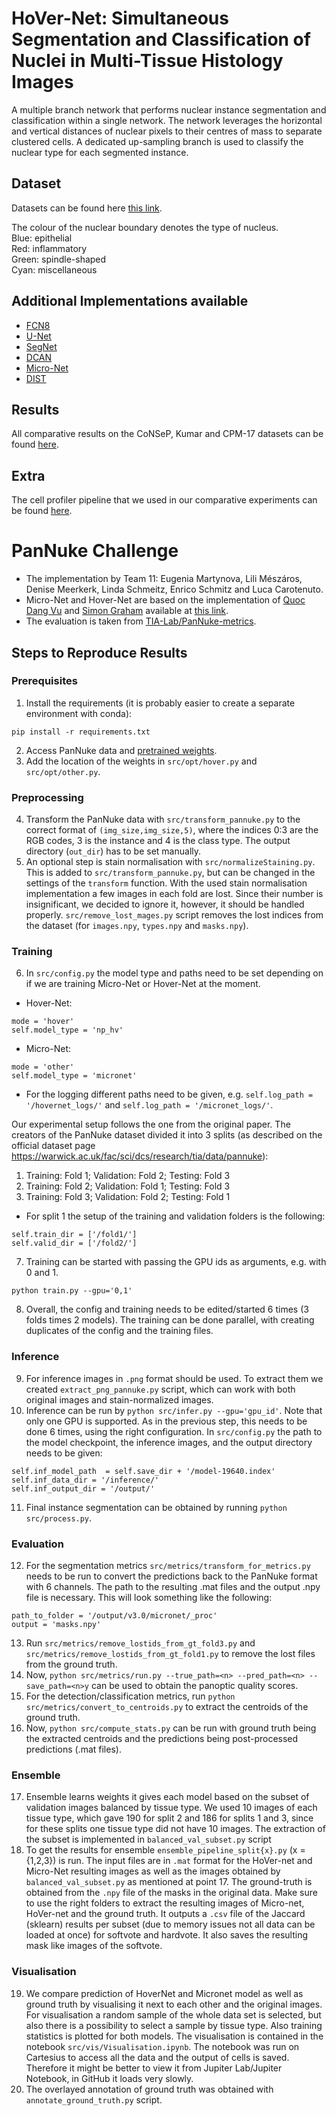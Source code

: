 # HoVer-Net: Simultaneous Segmentation and Classification of Nuclei in Multi-Tissue Histology Images

A multiple branch network that performs nuclear instance segmentation and classification within a single network. The network leverages the horizontal and vertical distances of nuclear pixels to their centres of mass to separate clustered cells. A dedicated up-sampling branch is used to classify the nuclear type for each segmented instance. <br />



## Dataset

Datasets can be found here [this link](https://warwick.ac.uk/fac/sci/dcs/research/tia/data/). <br />


The colour of the nuclear boundary denotes the type of nucleus. <br />
Blue: epithelial<br />
Red: inflammatory <br />
Green: spindle-shaped <br />
Cyan: miscellaneous

## Additional Implementations available 
 
* [FCN8](https://people.eecs.berkeley.edu/~jonlong/long_shelhamer_fcn.pdf)
* [U-Net](https://arxiv.org/pdf/1505.04597.pdf)
* [SegNet](https://arxiv.org/pdf/1511.00561.pdf)
* [DCAN](https://www.sciencedirect.com/science/article/abs/pii/S1361841516302043) 
* [Micro-Net](https://www.sciencedirect.com/science/article/abs/pii/S1361841518300628)
* [DIST](https://ieeexplore.ieee.org/document/8438559)

## Results

All comparative results on the CoNSeP, Kumar and CPM-17 datasets can be found [here](https://drive.google.com/drive/folders/1WTkleeaE6ne8qxuYzptv2bKwMdZVBpzr?usp=sharing). 

## Extra

The cell profiler pipeline that we used in our comparative experiments can be found [here](https://drive.google.com/file/d/1E5UII9fsYT2N2KBUNLS89OV9AstYDLlZ/view?usp=sharing).


# PanNuke Challenge

* The implementation by Team 11: Eugenia Martynova, Lili Mészáros, Denise Meerkerk, Linda Schmeitz, Enrico Schmitz and Luca Carotenuto.
* Micro-Net and Hover-Net are based on the implementation of [Quoc Dang Vu](https://github.com/vqdang) and [Simon Graham](https://github.com/simongraham) available at [this link](https://github.com/vqdang/hover_net).
* The evaluation is taken from [TIA-Lab/PanNuke-metrics](https://github.com/TIA-Lab/PanNuke-metrics).


## Steps to Reproduce Results
### Prerequisites
1. Install the requirements (it is probably easier to create a separate environment with conda):
```
pip install -r requirements.txt
```
2. Access PanNuke data and [pretrained weights](https://drive.google.com/file/d/187C9pGjlVmlqz-PlKW1K8AYfxDONrB0n/view).
3. Add the location of the weights in `src/opt/hover.py` and `src/opt/other.py`.

### Preprocessing
4. Transform the PanNuke data with `src/transform_pannuke.py` to the correct format of `(img_size,img_size,5)`, where the indices 0:3 are the RGB codes, 3 is the instance and 4 is the class type. The output directory (`out_dir`) has to be set manually.
5. An optional step is stain normalisation with `src/normalizeStaining.py`. This is added to `src/transform_pannuke.py`, but can be changed in the settings of the `transform` function. With the used stain normalisation implementation a few images in each fold are lost. Since their number is insignificant, we decided to ignore it, however, it should be handled properly. `src/remove_lost_mages.py` script removes the lost indices from the dataset (for `images.npy`, `types.npy` and `masks.npy`).

### Training
6. In `src/config.py` the model type and paths need to be set depending on if we are training Micro-Net or Hover-Net at the moment. 
* Hover-Net:
```
mode = 'hover'
self.model_type = 'np_hv'
```
* Micro-Net:
```
mode = 'other'
self.model_type = 'micronet'
```
* For the logging different paths need to be given, e.g. `self.log_path = '/hovernet_logs/'` and `self.log_path = '/micronet_logs/'`.   

Our experimental setup follows the one from the original paper. The creators of the PanNuke dataset divided it into 3 splits (as described on the official dataset page https://warwick.ac.uk/fac/sci/dcs/research/tia/data/pannuke):   
1) Training: Fold 1; Validation: Fold 2; Testing: Fold 3  
2) Training: Fold 2; Validation: Fold 1; Testing: Fold 3  
3) Training: Fold 3; Validation: Fold 2; Testing: Fold 1  

* For split 1 the setup of the training and validation folders is the following:
```
self.train_dir = ['/fold1/']
self.valid_dir = ['/fold2/']
```
7. Training can be started with passing the GPU ids as arguments, e.g. with 0 and 1.
```
python train.py --gpu='0,1'
```
8. Overall, the config and training needs to be edited/started 6 times (3 folds times 2 models). The training can be done parallel, with creating duplicates of the config and the training files.

### Inference
9. For inference images in `.png` format should be used. To extract them we created `extract_png_pannuke.py` script, which can work with both original images and stain-normalized images.
10. Inference can be run by `python src/infer.py --gpu='gpu_id'`. Note that only one GPU is supported. As in the previous step, this needs to be done 6 times, using the right configuration. In `src/config.py` the path to the model checkpoint, the inference images, and the output directory needs to be given:
```
self.inf_model_path  = self.save_dir + '/model-19640.index'
self.inf_data_dir = '/inference/'
self.inf_output_dir = '/output/'
```
11. Final instance segmentation can be obtained by running `python src/process.py`.

### Evaluation
12. For the segmentation metrics `src/metrics/transform_for_metrics.py` needs to be run to convert the predictions back to the PanNuke format with 6 channels. The path to the resulting .mat files and the output .npy file is necessary. This will look something like the following:
```
path_to_folder = '/output/v3.0/micronet/_proc' 
output = 'masks.npy'
```
13. Run `src/metrics/remove_lostids_from_gt_fold3.py` and `src/metrics/remove_lostids_from_gt_fold1.py` to remove the lost files from the ground truth. 
14. Now, `python src/metrics/run.py --true_path=<n> --pred_path=<n> --save_path=<n>y` can be used to obtain the panoptic quality scores.
15. For the detection/classification metrics, run `python src/metrics/convert_to_centroids.py` to extract the centroids of the ground truth.
16. Now, `python src/compute_stats.py` can be run with ground truth being the extracted centroids and the predictions being post-processed predictions (.mat files).

### Ensemble
17. Ensemble learns weights it gives each model based on the subset of validation images balanced by tissue type. We used 10 images of each tissue type, which gave 190 for split 2 and 186 for splits 1 and 3, since for these splits one tissue type did not have 10 images. The extraction of the subset is implemented in `balanced_val_subset.py` script
18. To get the results for ensemble `ensemble_pipeline_split{x}.py` (x = {1,2,3}) is run. The input files are in `.mat` format for the HoVer-net and Micro-Net resulting images as well as the images obtained by `balanced_val_subset.py` as mentioned at point 17. The ground-truth is obtained from the `.npy` file of the masks in the original data. Make sure to use the right folders to extract the resulting images of Micro-net, HoVer-net and the ground truth. It outputs a `.csv` file of the Jaccard (sklearn) results per subset (due to memory issues not all data can be loaded at once) for softvote and hardvote. It also saves the resulting mask like images of the softvote.

### Visualisation
19. We compare prediction of HoverNet and Micronet model as well as ground truth by visualising it next to each other and the original images. For visualisation a random sample of the whole data set is selected, but also there is a possibility to select a sample by tissue type. Also training statistics is plotted for both models. The visualisation is contained in the notebook `src/vis/Visualisation.ipynb`. The notebook was run on Cartesius to access all the data and the output of cells is saved. Therefore it might be better to view it from Jupiter Lab/Jupiter Notebook, in GitHub it loads very slowly.
20. The overlayed annotation of ground truth was obtained with `annotate_ground_truth.py` script.

